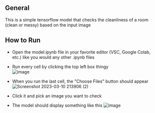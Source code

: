 ## General
This is a simple tensorflow model that checks the cleanliness of a room (clean or messy) based on the input image

## How to Run
- Open the model.ipynb file in your favorite editor (VSC, Google Colab, etc.) like you would any other .ipynb files
- Run every cell by clicking the top left box thingy<br>
![image](https://user-images.githubusercontent.com/120249194/224345406-8a1d5449-163c-4c67-9d7f-4f243eadae1b.png)

- When you run the last cell, the "Choose Files" button should appear
![Screenshot 2023-03-10 213906 (2)](https://user-images.githubusercontent.com/120249194/224344929-43012fe2-2997-4859-aa54-82afc736590b.png)

- Click it and pick an image you want to check
- The model should display something like this
![image](https://user-images.githubusercontent.com/120249194/224345811-7a430081-fb99-4f55-94bb-f462cf6975c2.png)
